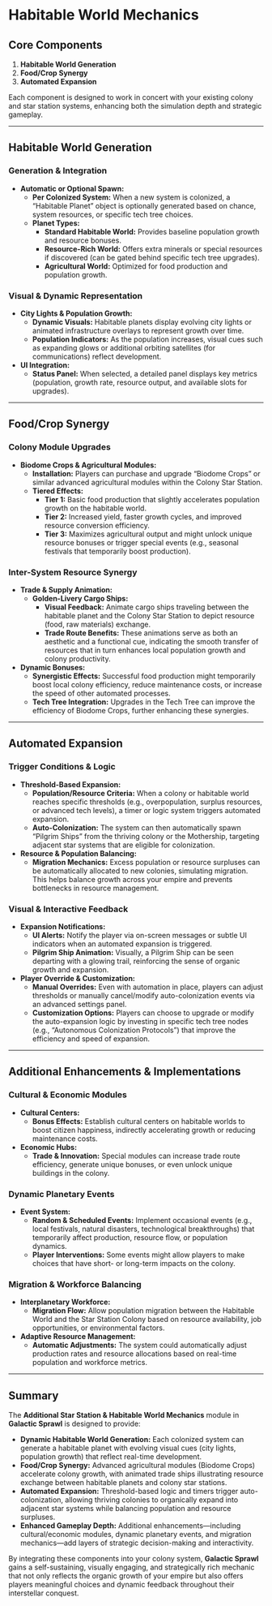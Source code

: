 # Habitable World Mechanics

## Core Components

1. **Habitable World Generation**
2. **Food/Crop Synergy**
3. **Automated Expansion**

Each component is designed to work in concert with your existing colony and star station systems, enhancing both the simulation depth and strategic gameplay.

---

## Habitable World Generation

### Generation & Integration

- **Automatic or Optional Spawn:**
  - **Per Colonized System:** When a new system is colonized, a “Habitable Planet” object is optionally generated based on chance, system resources, or specific tech tree choices.
  - **Planet Types:**
    - **Standard Habitable World:** Provides baseline population growth and resource bonuses.
    - **Resource-Rich World:** Offers extra minerals or special resources if discovered (can be gated behind specific tech tree upgrades).
    - **Agricultural World:** Optimized for food production and population growth.

### Visual & Dynamic Representation

- **City Lights & Population Growth:**
  - **Dynamic Visuals:** Habitable planets display evolving city lights or animated infrastructure overlays to represent growth over time.
  - **Population Indicators:** As the population increases, visual cues such as expanding glows or additional orbiting satellites (for communications) reflect development.
- **UI Integration:**
  - **Status Panel:** When selected, a detailed panel displays key metrics (population, growth rate, resource output, and available slots for upgrades).

---

## Food/Crop Synergy

### Colony Module Upgrades

- **Biodome Crops & Agricultural Modules:**
  - **Installation:** Players can purchase and upgrade “Biodome Crops” or similar advanced agricultural modules within the Colony Star Station.
  - **Tiered Effects:**
    - **Tier 1:** Basic food production that slightly accelerates population growth on the habitable world.
    - **Tier 2:** Increased yield, faster growth cycles, and improved resource conversion efficiency.
    - **Tier 3:** Maximizes agricultural output and might unlock unique resource bonuses or trigger special events (e.g., seasonal festivals that temporarily boost production).

### Inter-System Resource Synergy

- **Trade & Supply Animation:**
  - **Golden-Livery Cargo Ships:**
    - **Visual Feedback:** Animate cargo ships traveling between the habitable planet and the Colony Star Station to depict resource (food, raw materials) exchange.
    - **Trade Route Benefits:** These animations serve as both an aesthetic and a functional cue, indicating the smooth transfer of resources that in turn enhances local population growth and colony productivity.
- **Dynamic Bonuses:**
  - **Synergistic Effects:** Successful food production might temporarily boost local colony efficiency, reduce maintenance costs, or increase the speed of other automated processes.
  - **Tech Tree Integration:** Upgrades in the Tech Tree can improve the efficiency of Biodome Crops, further enhancing these synergies.

---

## Automated Expansion

### Trigger Conditions & Logic

- **Threshold-Based Expansion:**
  - **Population/Resource Criteria:** When a colony or habitable world reaches specific thresholds (e.g., overpopulation, surplus resources, or advanced tech levels), a timer or logic system triggers automated expansion.
  - **Auto-Colonization:** The system can then automatically spawn “Pilgrim Ships” from the thriving colony or the Mothership, targeting adjacent star systems that are eligible for colonization.
- **Resource & Population Balancing:**
  - **Migration Mechanics:** Excess population or resource surpluses can be automatically allocated to new colonies, simulating migration. This helps balance growth across your empire and prevents bottlenecks in resource management.

### Visual & Interactive Feedback

- **Expansion Notifications:**
  - **UI Alerts:** Notify the player via on-screen messages or subtle UI indicators when an automated expansion is triggered.
  - **Pilgrim Ship Animation:** Visually, a Pilgrim Ship can be seen departing with a glowing trail, reinforcing the sense of organic growth and expansion.
- **Player Override & Customization:**
  - **Manual Overrides:** Even with automation in place, players can adjust thresholds or manually cancel/modify auto-colonization events via an advanced settings panel.
  - **Customization Options:** Players can choose to upgrade or modify the auto-expansion logic by investing in specific tech tree nodes (e.g., “Autonomous Colonization Protocols”) that improve the efficiency and speed of expansion.

---

## Additional Enhancements & Implementations

### Cultural & Economic Modules

- **Cultural Centers:**
  - **Bonus Effects:** Establish cultural centers on habitable worlds to boost citizen happiness, indirectly accelerating growth or reducing maintenance costs.
- **Economic Hubs:**
  - **Trade & Innovation:** Special modules can increase trade route efficiency, generate unique bonuses, or even unlock unique buildings in the colony.

### Dynamic Planetary Events

- **Event System:**
  - **Random & Scheduled Events:** Implement occasional events (e.g., local festivals, natural disasters, technological breakthroughs) that temporarily affect production, resource flow, or population dynamics.
  - **Player Interventions:** Some events might allow players to make choices that have short- or long-term impacts on the colony.

### Migration & Workforce Balancing

- **Interplanetary Workforce:**
  - **Migration Flow:** Allow population migration between the Habitable World and the Star Station Colony based on resource availability, job opportunities, or environmental factors.
- **Adaptive Resource Management:**
  - **Automatic Adjustments:** The system could automatically adjust production rates and resource allocations based on real-time population and workforce metrics.

---

## Summary

The **Additional Star Station & Habitable World Mechanics** module in **Galactic Sprawl** is designed to provide:

- **Dynamic Habitable World Generation:** Each colonized system can generate a habitable planet with evolving visual cues (city lights, population growth) that reflect real-time development.
- **Food/Crop Synergy:** Advanced agricultural modules (Biodome Crops) accelerate colony growth, with animated trade ships illustrating resource exchange between habitable planets and colony star stations.
- **Automated Expansion:** Threshold-based logic and timers trigger auto-colonization, allowing thriving colonies to organically expand into adjacent star systems while balancing population and resource surpluses.
- **Enhanced Gameplay Depth:** Additional enhancements—including cultural/economic modules, dynamic planetary events, and migration mechanics—add layers of strategic decision-making and interactivity.

By integrating these components into your colony system, **Galactic Sprawl** gains a self-sustaining, visually engaging, and strategically rich mechanic that not only reflects the organic growth of your empire but also offers players meaningful choices and dynamic feedback throughout their interstellar conquest.
